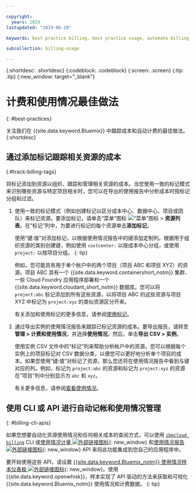 ```yaml
---

copyright:
  years: 2019
lastupdated: "2019-06-20"

keywords: best practice billing, best practice usage, automate billing, track costs

subcollection: billing-usage

---
```


{:shortdesc: .shortdesc}
{:codeblock: .codeblock}
{:screen: .screen}
{:tip: .tip}
{:new_window: target="_blank"}


# 计费和使用情况最佳做法
{: #best-practices}

关注我们在 {{site.data.keyword.Bluemix}} 中跟踪成本和自动计费的最佳做法。
{:shortdesc}


## 通过添加标记跟踪相关资源的成本
{:#track-billing-tags}

将标记添加到资源以组织、跟踪和管理相关资源的成本。当您使用一致的标记模式来识别哪些资源与特定项目相关时，您可以在导出的使用报告中分析成本时按标记分组和过滤。

1. 使用一致的标记模式（例如创建标记以区分成本中心、数据中心、项目或团队）来标记资源。要添加标记，请单击“菜单”图标 ![“菜单”图标](../icons/icon_hamburger.svg) > **资源列表**。在“标记”列中，为要进行标记的每个资源单击**添加标记**。

   使用“键:值”对添加标记，以根据使用情况报告中的键添加定制列。根据用于组织资源的类别创建键，例如使用 `costcenter:` 以按成本中心分组，或使用 `project:` 以按项目分组。
   {: tip}

   例如，您可能具有用于单个帐户中的两个项目（项目 ABC 和项目 XYZ）的资源。项目 ABC 具有一个 {{site.data.keyword.containershort_notm}} 集群、一些 Cloud Foundry 应用程序部署和一个 {{site.data.keyword.cloudant_short_notm}} 数据库。您可以将 `project:abc` 标记添加到所有这些资源，以将项目 ABC 的这些资源与项目 XYZ 中标记为 `project:xyz` 的类似资源区分开来。

   有关添加和使用标记的更多信息，请参阅[使用标记](/docs/resources?topic=resources-tag)。

1. 通过导出实例的使用情况报告来跟踪已标记资源的成本。要导出报告，请转至**管理 > 计费和使用情况**，并选择**使用情况**。然后，单击**导出 CSV > 实例**。

   使用实例 CSV 文件中的“标记”列来帮助分析帐户中的资源。您可以根据每个实例上的项目标记对 CSV 数据分类，以便您可以更好地分析单个项目的成本。如果您使用“键:值”对标记了资源，那么您还将在使用情况报告中看到与键对应的列。例如，标记为 `project:abc` 的资源和标记为 `project:xyz` 的资源在“项目”列中分别显示为 `abc` 和 `xyz`。

   有关更多信息，请参阅[查看使用情况](/docs/billing-usage?topic=billing-usage-viewingusage)。

## 使用 CLI 或 API 进行自动记帐和使用情况管理
{: #billing-cli-apis}

如果您想要自动化资源使用情况和任何相关成本的查阅方式，可以使用 [`ibmcloud billing`](/docs/cli?topic=cloud-cli-ibmcloud_billing) CLI 或[使用情况计量 ![外部链接图标](../icons/launch-glyph.svg)](https://{DomainName}/apidocs/usage-metering){: new_window} 和[使用情况报告 ![外部链接图标](../icons/launch-glyph.svg)](https://{DomainName}/apidocs/metering-reporting){: new_window} API 来将此功能集成到您自己的应用程序中。

要开始使用这些 API，请设置 [{{site.data.keyword.Bluemix_notm}} 使用情况样本仪表板 ![外部链接图标](../icons/launch-glyph.svg)](https://github.com/IBM-Cloud/openwhisk-cloud-usage-sample){: new_window}。使用 {{site.data.keyword.openwhisk}}，样本实现了 API 驱动的方法来获取和可视化 {{site.data.keyword.Bluemix_notm}} 使用情况和计费数据。
{: tip}
